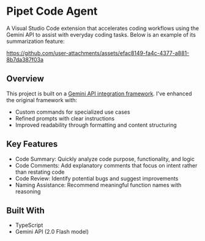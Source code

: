 # Pipet Code Agent
A Visual Studio Code extension that accelerates coding workflows using the Gemini API to assist with everyday coding tasks. Below is an example of its summarization feature:

https://github.com/user-attachments/assets/efac8149-fa4c-4377-a881-8b7da387f03a

## Overview
This project is built on a [Gemini API integration framework](https://ai.google.dev/examples/pipet-code-agent).
I've enhanced the original framework with:
- Custom commands for specialized use cases
- Refined prompts with clear instructions
- Improved readability through formatting and content structuring

## Key Features
- Code Summary: Quickly analyze code purpose, functionality, and logic
- Code Comments: Add explanatory comments that focus on intent rather than restating code
- Code Review: Identify potential bugs and suggest improvements
- Naming Assistance: Recommend meaningful function names with reasoning

## Built With
- TypeScript
- Gemini API (2.0 Flash model)
